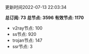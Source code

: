 更新时间2022-07-13 22:03:34

**总订阅: 73**
**总节点: 3596**
**有效节点: 1170**
- v2ray节点: 100
- ss节点: 920
- trojan节点: 147
- ssr节点: 3
